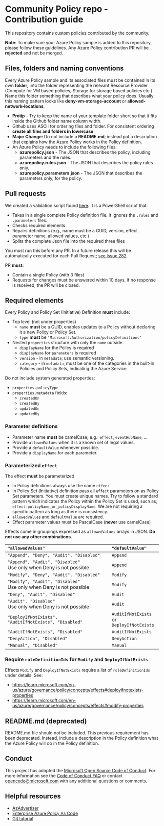 # Community Policy repo - Contribution guide

This repository contains custom policies contributed by the community.

**Note:** To make sure your Azure Policy sample is added to this repository, please follow these guidelines. Any Azure Policy contribution PR will be **rejected** and not be merged.

## Files, folders and naming conventions

Every Azure Policy sample and its associated files must be contained in its own **folder**, into the folder representing the relevant Resource Provider (Compute for VM based policies, Storage for storage based policies etc.) Name this folder something that describes what your policy does. Usually this naming pattern looks like **deny-vm-storage-account** or **allowed-network-locations**.

- **Protip** - Try to keep the name of your template folder short so that it fits inside the Github folder name column width.
- Github uses ASCII for ordering files and folder. For consistent ordering **create all files and folders in lowercase**.
- **Major Change:** Do not include a **README.md**; instead put a description that explains how the Azure Policy works in the Policy definition.
- An Azure Policy needs to include the following files:
  - **azurepolicy.json** - The JSON that describes the policy, including parameters and the rules.
  - **azurepolicy.rules.json** - The JSON that describes the policy rules only.
  - **azurepolicy.parameters.json** - The JSON that describes the parameters only, for the policy.

## Pull requests

We created a validation script found [here](Submit-PullRequest.ps1). It is a PowerShell script that:

- Takes in a single complete Policy definition file. It ignores the `.rules` and `.parameters` files.
- Checks required elements
- Repairs definitions (e.g., name must be a GUID, version, effect parameter name, allowed values, etc.)
- Splits the complete Json file into the required three files

You must run this before any PR. In a future release this will be automatically executed for each Pull Request; [see Issue 282](https://github.com/Azure/Community-Policy/issues/282).

PR **must:**

- Contain a single Policy (with 3 files)
- Requests for changes must be answered within 10 days. If no response is received, the PR will be closed.

## Required elements

Every Policy and Policy Set (Initiative) Definition **must** include:

- Top level (not under properties)
  - `name` **must** be a GUID, enables updates to a Policy without declaring it a new Policy or Policy Set.
  - `type` **must** be `"Microsoft.Authorization/policyDefinitions"`
- Nested `properties` structure with only the `name` outside.
  - `displayName` for the Policy is required
  - `displayName` for `parameters` is required
  - `version` - in `metadata`; use semantic versioning.
  - `category` - in `metadata`, must be one of the categories in the built-in Policies and Policy Sets, indicating the Azure Service.

Do not include system generated properties:

- `properties.policyType`
- `properties.metadata` fields:
  - `createdOn`
  - `createdBy`
  - `updatedOn`
  - `updatedBy`

### Parameter definitions

- Parameter name **must** be camelCase; e.g.: `effect`, `eventHubName`, ...
- Provide `allowedValues` when it is a known set of legal values.
- Provide a `defaultValue` whenever possible.
- Provide a `displayName` for each parameter.

### Parameterized `effect`

The effect **must** be parameterized.

- In Policy definitions always use the name `effect`
- In Policy Set (Initiative) definition pass all `effect` parameters on as Policy Set parameters. You must create unique names. Try to follow a standard pattern which indicates the Policy within the Policy Set is used, such as, `effect-policyName_or_policyDisplayName`. We are not requiring a specific pattern as long as there is consistency.
- `allowedValues` and `defaultValue` are required.
- Effect parameter values must be PascalCase (**never** use camelCase)

Effects come in groupings expressed as `allowedValues` arrays in JSON. **Do not use any other combinations**.

| `"allowedValues"`                                                        | `"defaultValue"`                                |
| :----------------------------------------------------------------------- | :---------------------------------------------- |
| `"Append", "Deny", "Audit", "Disabled"`                                  | `Append`                                        |
| `"Append", "Audit", "Disabled"` <br/> Use only when Deny is not possible | `Append`                                        |
| `"Modify", "Deny", "Audit", "Disabled"`                                  | `Modify`                                        |
| `"Modify", "Audit", "Disabled"` <br/> Use only when Deny is not possible | `Modify`                                        |
| `"Deny", "Audit", "Disabled"`                                            | `Audit`                                         |
| `"Audit", "Disabled"` <br/> Use only when Deny is not possible           | `Audit`                                         |
| `"DeployIfNotExists", "AuditIfNotExists", "Disabled"`                    | `AuditIfNotExists` or <br/> `DeployIfNotExists` |
| `"AuditIfNotExists", "Disabled"`                                         | `AuditIfNotExists`                              |
| `"DenyAction", "Disabled"`                                               | `DenyAction`                                    |
| `"Manual", "Disabled"`                                                   | `Manual`                                        |

### Require `roleDefinitionIds` for `Modify` and `DeployIfNotExists`

Effects `Modify` and `DeployIfNotExists` require a list of `roleDefinitionIds` under details. See:

- <https://learn.microsoft.com/en-us/azure/governance/policy/concepts/effects#deployifnotexists-properties>
- <https://learn.microsoft.com/en-us/azure/governance/policy/concepts/effects#modify-properties>

## README.md (deprecated)

README.md file should not be included. This previous requirement has been deprecated. Instead, include a description in the Policy definition what the Azure Policy will do in the Policy definition.

## Conduct

This project has adopted the [Microsoft Open Source Code of Conduct](https://opensource.microsoft.com/codeofconduct/). For more information see the [Code of Conduct FAQ](https://opensource.microsoft.com/codeofconduct/faq/) or contact [opencode@microsoft.com](mailto:opencode@microsoft.com) with any additional questions or comments.

## Helpful resources

- [AzAdvertizer](https://www.azadvertizer.net/index.html)
- [Enterprise Azure Policy As Code](https://aka.ms/epac)
- [Git tutorial](https://guides.github.com/activities/hello-world/)
